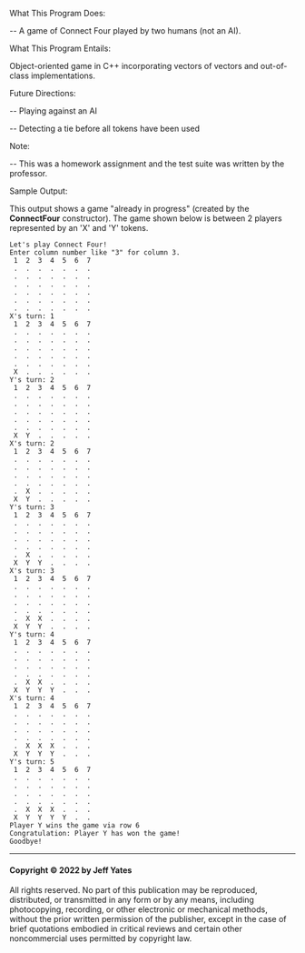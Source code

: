 What This Program Does:

-- A game of Connect Four played by two humans (not an AI).

What This Program Entails:

Object-oriented game in C++ incorporating vectors of vectors and out-of-class implementations.

Future Directions:

-- Playing against an AI

-- Detecting a tie before all tokens have been used

Note:

-- This was a homework assignment and the test suite was written by the professor.

Sample Output:

This output shows a game "already in progress" (created by the **ConnectFour** constructor).
The game shown below is between 2 players represented by an 'X' and 'Y' tokens.
```
Let's play Connect Four!
Enter column number like "3" for column 3.
 1  2  3  4  5  6  7
 .  .  .  .  .  .  .
 .  .  .  .  .  .  .
 .  .  .  .  .  .  .
 .  .  .  .  .  .  .
 .  .  .  .  .  .  .
 .  .  .  .  .  .  .
X's turn: 1
 1  2  3  4  5  6  7
 .  .  .  .  .  .  .
 .  .  .  .  .  .  .
 .  .  .  .  .  .  .
 .  .  .  .  .  .  .
 .  .  .  .  .  .  .
 X  .  .  .  .  .  .
Y's turn: 2
 1  2  3  4  5  6  7
 .  .  .  .  .  .  .
 .  .  .  .  .  .  .
 .  .  .  .  .  .  .
 .  .  .  .  .  .  .
 .  .  .  .  .  .  .
 X  Y  .  .  .  .  .
X's turn: 2
 1  2  3  4  5  6  7
 .  .  .  .  .  .  .
 .  .  .  .  .  .  .
 .  .  .  .  .  .  .
 .  .  .  .  .  .  .
 .  X  .  .  .  .  .
 X  Y  .  .  .  .  .
Y's turn: 3
 1  2  3  4  5  6  7
 .  .  .  .  .  .  .
 .  .  .  .  .  .  .
 .  .  .  .  .  .  .
 .  .  .  .  .  .  .
 .  X  .  .  .  .  .
 X  Y  Y  .  .  .  .
X's turn: 3
 1  2  3  4  5  6  7
 .  .  .  .  .  .  .
 .  .  .  .  .  .  .
 .  .  .  .  .  .  .
 .  .  .  .  .  .  .
 .  X  X  .  .  .  .
 X  Y  Y  .  .  .  .
Y's turn: 4
 1  2  3  4  5  6  7
 .  .  .  .  .  .  .
 .  .  .  .  .  .  .
 .  .  .  .  .  .  .
 .  .  .  .  .  .  .
 .  X  X  .  .  .  .
 X  Y  Y  Y  .  .  .
X's turn: 4
 1  2  3  4  5  6  7
 .  .  .  .  .  .  .
 .  .  .  .  .  .  .
 .  .  .  .  .  .  .
 .  .  .  .  .  .  .
 .  X  X  X  .  .  .
 X  Y  Y  Y  .  .  .
Y's turn: 5
 1  2  3  4  5  6  7
 .  .  .  .  .  .  .
 .  .  .  .  .  .  .
 .  .  .  .  .  .  .
 .  .  .  .  .  .  .
 .  X  X  X  .  .  .
 X  Y  Y  Y  Y  .  .
Player Y wins the game via row 6
Congratulation: Player Y has won the game!
Goodbye!
```




---
#### Copyright © 2022 by Jeff Yates

All rights reserved. No part of this publication may be reproduced, distributed, or transmitted in any form or by any means, including photocopying, recording, or other electronic or mechanical methods, without the prior written permission of the publisher, except in the case of brief quotations embodied in critical reviews and certain other noncommercial uses permitted by copyright law.
